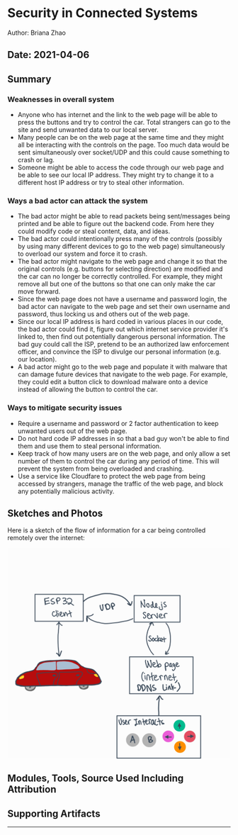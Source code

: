 #  Security in Connected Systems

Author: Briana Zhao

Date: 2021-04-06
-----

## Summary

### Weaknesses in overall system
- Anyone who has internet and the link to the web page will be able to press the buttons and try to control the car. Total strangers can go to the site and send unwanted data to our local server.
- Many people can be on the web page at the same time and they might all be interacting with the controls on the page. Too much data would be sent simultaneously over socket/UDP and this could cause something to crash or lag.
- Someone might be able to access the code through our web page and be able to see our local IP address. They might try to change it to a different host IP address or try to steal other information.

### Ways a bad actor can attack the system
- The bad actor might be able to read packets being sent/messages being printed and be able to figure out the backend code. From here they could modify code or steal content, data, and ideas.
- The bad actor could intentionally press many of the controls (possibly by using many different devices to go to the web page) simultaneously to overload our system and force it to crash.
- The bad actor might navigate to the web page and change it so that the original controls (e.g. buttons for selecting direction) are modified and the car can no longer be correctly controlled. For example, they might remove all but one of the buttons so that one can only make the car move forward.
- Since the web page does not have a username and password login, the bad actor can navigate to the web page and set their own username and password, thus locking us and others out of the web page.
- Since our local IP address is hard coded in various places in our code, the bad actor could find it, figure out which internet service provider it's linked to, then find out potentially dangerous personal information. The bad guy could call the ISP, pretend to be an authorized law enforcement officer, and convince the ISP to divulge our personal information (e.g. our location).
- A bad actor might go to the web page and populate it with malware that can damage future devices that navigate to the web page. For example, they could edit a button click to download malware onto a device instead of allowing the button to control the car.

### Ways to mitigate security issues
- Require a username and password or 2 factor authentication to keep unwanted users out of the web page.
- Do not hard code IP addresses in so that a bad guy won't be able to find them and use them to steal personal information.
- Keep track of how many users are on the web page, and only allow a set number of them to control the car during any period of time. This will prevent the system from being overloaded and crashing.
- Use a service like Cloudfare to protect the web page from being accessed by strangers, manage the traffic of the web page, and block any potentially malicious activity. 

## Sketches and Photos

Here is a sketch of the flow of information for a car being controlled remotely over the internet:

<center><img src="./images/sketch.jpg" /></center>


## Modules, Tools, Source Used Including Attribution


## Supporting Artifacts


-----
